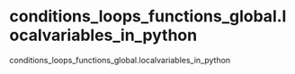 # conditions_loops_functions_global.localvariables_in_python
conditions_loops_functions_global.localvariables_in_python
